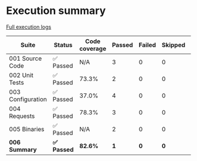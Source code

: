 # Execution summary

[Full execution logs](https://madworx.github.io/caddy-put-upload/results/5315316349/log.html)

| Suite | Status | Code coverage | Passed | Failed | Skipped | Time duration | Links |
| --- | --- | --- | --- | --- | --- | --- | --- |
| 001 Source Code | ✅ Passed | N/A | 3 | 0 | 0 | 94.395s |  |
| 002 Unit Tests | ✅ Passed | 73.3% | 2 | 0 | 0 | 15.831s | [Report](https://madworx.github.io/caddy-put-upload/results/5315316349/002_unit_tests.robot.coverage.html), [Coverage](https://madworx.github.io/caddy-put-upload/results/5315316349/002_unit_tests.robot.coverage) |
| 003 Configuration | ✅ Passed | 37.0% | 4 | 0 | 0 | 8.277s | [Report](https://madworx.github.io/caddy-put-upload/results/5315316349/003_configuration.robot.coverage.html), [Coverage](https://madworx.github.io/caddy-put-upload/results/5315316349/003_configuration.robot.coverage) |
| 004 Requests | ✅ Passed | 78.3% | 3 | 0 | 0 | 4.275s | [Report](https://madworx.github.io/caddy-put-upload/results/5315316349/004_requests.robot.coverage.html), [Coverage](https://madworx.github.io/caddy-put-upload/results/5315316349/004_requests.robot.coverage) |
| 005 Binaries | ✅ Passed | N/A | 2 | 0 | 0 | 147.973s |  |
| **006 Summary** | **✅ Passed** | **82.6%** | **1** | **0** | **0** | **0.995s** | **[Report](https://madworx.github.io/caddy-put-upload/results/5315316349/006_summary.robot.coverage.html), [Coverage](https://madworx.github.io/caddy-put-upload/results/5315316349/006_summary.robot.coverage)** |
